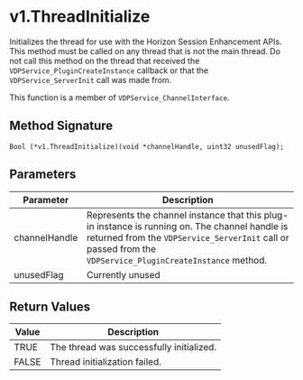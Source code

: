 # v1.ThreadInitialize

Initializes the thread for use with the Horizon Session Enhancement APIs. This method must be called on any thread that is not the main thread. Do not call this method on the thread that received the `VDPService_PluginCreateInstance` callback or that the `VDPService_ServerInit` call was made from.

This function is a member of `VDPService_ChannelInterface`.


## Method Signature
```
Bool (*v1.ThreadInitialize)(void *channelHandle, uint32 unusedFlag); 
```

## Parameters

| Parameter | Description |
| --------- | ----------- |
| channelHandle | Represents the channel instance that this plug-in instance is running on. The channel handle is returned from the `VDPService_ServerInit` call or passed from the `VDPService_PluginCreateInstance` method. |
| unusedFlag | Currently unused |

## Return Values

| Value | Description |
| ----- | ----------- |
| TRUE | The thread was successfully initialized. |
| FALSE | Thread initialization failed. |


